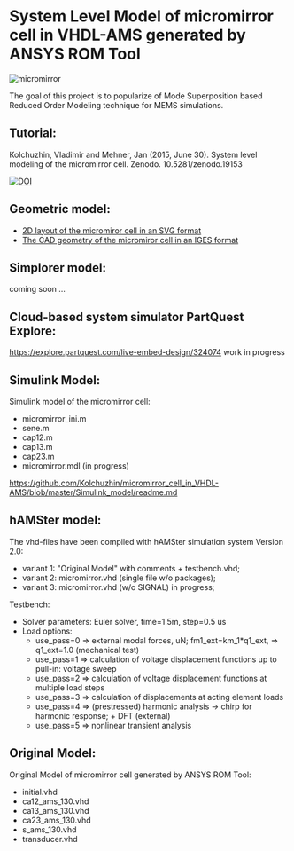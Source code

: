 System Level Model of micromirror cell in VHDL-AMS generated by ANSYS ROM Tool
==============================================================================

![micromirror](https://user-images.githubusercontent.com/5137813/132745360-81275711-359b-4739-8dd0-8121eef9f312.png)

The goal of this project is to popularize of Mode Superposition based Reduced Order Modeling technique for MEMS simulations.

Tutorial:
---------
Kolchuzhin, Vladimir and Mehner, Jan (2015, June 30). System level modeling of the micromirror cell. Zenodo. 10.5281/zenodo.19153

[![DOI](https://zenodo.org/badge/DOI/10.5281/zenodo.19153.svg)](https://doi.org/10.5281/zenodo.19153)

Geometric model:
----------------
   * [2D layout of the micromiror cell in an SVG format](https://github.com/Kolchuzhin/micromirror_cell_in_VHDL-AMS/blob/master/geometric_model/micromirror.svg)
   * [The CAD geometry of the micromiror cell in an IGES format](https://github.com/Kolchuzhin/micromirror_cell_in_VHDL-AMS/blob/master/geometric_model/micromirror.iges)
   
Simplorer model:
----------------

coming soon ...

Cloud-based system simulator PartQuest Explore:
-----------------------------------------------

https://explore.partquest.com/live-embed-design/324074 work in progress

Simulink Model:
---------------
  Simulink model of the micromirror cell:
  
   * micromirror_ini.m
   * sene.m
   * cap12.m
   * cap13.m
   * cap23.m
   * micromirror.mdl (in progress)
   
   https://github.com/Kolchuzhin/micromirror_cell_in_VHDL-AMS/blob/master/Simulink_model/readme.md

hAMSter model:
--------------
  The vhd-files have been compiled with hAMSter simulation system Version 2.0:
  
   * variant 1: "Original Model" with comments + testbench.vhd;
   * variant 2: micromirror.vhd (single file w/o packages);
   * variant 3: micromirror.vhd (w/o SIGNAL) in progress;

  Testbench:
  * Solver parameters: Euler solver, time=1.5m, step=0.5 us
  * Load options:
    - use_pass=0 => external modal forces, uN; fm1_ext=km_1*q1_ext, => q1_ext=1.0 (mechanical test)
    - use_pass=1 => calculation of voltage displacement functions up to pull-in: voltage sweep
    - use_pass=2 => calculation of voltage displacement functions at multiple load steps
    - use_pass=3 => calculation of displacements at acting element loads
    - use_pass=4 => (prestressed) harmonic analysis -> chirp for harmonic response; + DFT (external)
    - use_pass=5 => nonlinear transient analysis 
  
Original Model:
---------------
  Original Model of micromirror cell generated by ANSYS ROM Tool:
  
   * initial.vhd
   * ca12_ams_130.vhd
   * ca13_ams_130.vhd
   * ca23_ams_130.vhd
   * s_ams_130.vhd
   * transducer.vhd
